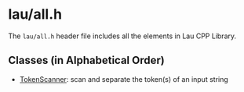 # lau/all.h

The `lau/all.h` header file includes all the elements in Lau CPP Library.

## Classes (in Alphabetical Order)
- [TokenScanner](token_scanner_en.md): scan and separate the token(s) of an input string
